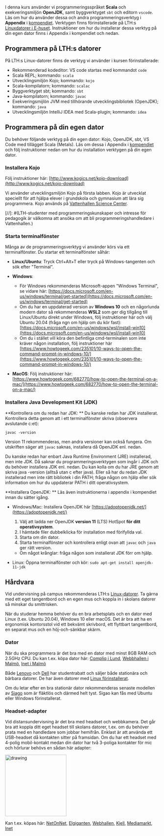 I denna kurs använder vi programmeringsspråket **Scala** och exekveringsmiljön **OpenJDK**, samt byggverktyget `sbt` och editorn `vscode`. Läs om hur du använder dessa och andra programmeringsverktyg i **Appendix** i [kompendiet](https://cs.lth.se/pgk/compendium/). Verktygen finns förinstallerade på LTH:s [Linuxdatorer i E-huset](https://www.lth.se/lthin/datorsalar/vaara-datorsalar/e-huset/). Instruktioner om hur du installerar dessa verktyg på din egen dator finns i Appendix i kompendiet och nedan.

## Programmera på LTH:s datorer

På LTH:s Linux-datorer finns de verktyg vi använder i kursen förinstallerade:

* Rekommenderad kodeditor: VS code startas med kommandot `code`
* Scala REPL; kommando: `scala`
* Utvecklingsmiljön Kojo; kommando: `kojo`
* Scala-kompilatorn; kommando: `scalac`
* Byggverktyget sbt; kommando: `sbt`
* Java-kompilatorn; kommando: `javac`
* Exekveringsmijlön JVM med tillhörande utvecklingsbibliotek (OpenJDK); kommando: `java`
* Utvecklingsmiljön IntelliJ IDEA med Scala-plugin; kommando: `idea`


## Programmera på din egen dator 

Du behöver följande verktyg på din egen dator: Kojo, OpenJDK, sbt, VS Code med tillägget Scala (Metals). Läs om dessa i Appendix i [kompendiet](https://cs.lth.se/pgk/compendium/) och följ instruktioner nedan om hur du installation verktygen på din egen dator.   


### Installera Kojo

Följ instruktioner här: [http://www.kogics.net/kojo-download](http://www.kogics.net/kojo-download)

Vi använder utvecklingsmiljön Kojo på första labben. Kojo är utvecklat speciellt för att hjälpa elever i grundskola och gymnasium att lära sig programmera. Kojo används på [Vattenhallen Science Center](https://www.vattenhallen.lu.se/upplevelser/programmering/). 

[//]: #(LTH-studenter med programmeringskunskaper och intresse för pedagogik är välkomna att ansöka om att bli programmeringshandledare i Vattenhallen.)


### Starta terminalfönster

Många av de programmeringsverktyg vi använder körs via ett terminalfönster. Du startar ett terminalfönster såhär:

* **Linux/Ubuntu**: Tryck Ctrl+Alt+T eller tryck på Windows-tangenten och sök efter "Terminal". 

* **Windows**: 
  * För Windows rekommenderas Microsoft-appen "Windows Terminal", se vidare här: [https://docs.microsoft.com/en-us/windows/terminal/get-started](https://docs.microsoft.com/en-us/windows/terminal/get-started) 
  * Om du har en uppdaterad version av **Windows 10** och en någorlunda modern dator så rekommenderas **WSL2** som ger dig tillgång till Linux/Ubuntu direkt under Windows, följ instruktioner här och välj Ubuntu 20.04 (fråga ngn om hjälp om du kör fast):  [https://docs.microsoft.com/en-us/windows/wsl/install-win10](https://docs.microsoft.com/en-us/windows/wsl/install-win10)
  * Om du i stället vill köra den befintliga cmd-terminalen som inte kräver någon installation, följ instruktioner här [https://www.howtogeek.com/235101/10-ways-to-open-the-command-prompt-in-windows-10/](https://www.howtogeek.com/235101/10-ways-to-open-the-command-prompt-in-windows-10/) 

* **MacOS**: Följ instruktioner här: [https://www.howtogeek.com/682770/how-to-open-the-terminal-on-a-mac/](https://www.howtogeek.com/682770/how-to-open-the-terminal-on-a-mac/)


### Installera Java Development Kit (JDK)

**Kontrollera om du redan har JDK: **
Du kanske redan har JDK installerat. Kontrollera detta genom att i ett terminalfönster skriva (observera avslutande c:et):

```
javac -version
```

Version 11 rekommenderas, men andra versioner kan också fungera. Om utskriften säger att `javac` saknas, installera då OpenJDK enl. nedan.

Du kanske redan har enbart Java Runtime Environment (JRE) installerad, men inte JDK. Då saknar du programmeringsverktygen som ingår i JDK och du behöver installera JDK enl. nedan. Du kan kolla om du har JRE genom att skriva java -version (alltså utan c efter java). Eller så har du redan JDK installerad men inte rätt bibliotek i din PATH; fråga någon om hjälp eller sök information om hur du uppdaterar PATH i ditt operativsystem.

**Installera OpenJDK: **  Läs även instruktionerna i appendix i kompendiet innan du sätter igång.

* Windows/Mac: Installera OpenJDK här [https://adoptopenjdk.net/](https://adoptopenjdk.net/)
 
  1. Välj att ladda ner OpenJDK **version 11**  (LTS) HotSpot **för ditt operativsystem**.
  2. I hämtade filer dubbelklicka för installation med förifyllda val.
  3. Starta om din dator.
  4. Starta terminalfönster och kontrollera enligt ovan att `javac` och `java` ger rätt version.

    * Om något krånglar: fråga någon som installerat JDK förr om hjälp. 

* Linux: Öppna terminalfönster och kör:
    `sudo apt-get install openjdk-11-jdk`

## Hårdvara

Vid undervisning på campus rekommenderas LTH:s [Linux-datorer](https://www.lth.se/lthin/datorsalar/vaara-datorsalar/e-huset/). Ta gärna med ett eget tangentbord och en egen mus och koppla in i skolans datorer så minskar du smittrisken. 

När du studerar hemma behöver du en bra arbetsplats och en dator med Linux (t.ex. Ubuntu 20.04), Windows 10 eller macOS. Det är bra att ha en ergonomisk kontorsstol vid ett bekvämt skrivbord, ett flyttbart tangentbord, en separat mus och en höj-och-sänkbar skärm.

### Dator

När du ska programmera är det bra med en dator med minst 8GB RAM och 2.5GHz CPU. Du kan t.ex. köpa dator här: [Compliq i Lund](https://www.compliq.se/bygga-dator/), [Webbhallen i Malmö](https://www.webhallen.com/se/store/22-Malmo-Triangeln), [Inet i Malmö](https://www.inet.se/info/243/inet-malmo)

Både [Lenovo](https://www.lenovo.com/se/sv/studentrabatt/) och [Dell](https://www.dell.com/sv-se/shop/dell-advantage/cp/students) har studentrabatt och säljer både stationära och bärbara datorer. De har även datorer med [Linux förinstallerat](https://news.itsfoss.com/best-linux-laptops-2021/).

Om du letar efter en bra stationär dator rekommenderas senaste modellen av [Siago](https://www.atlastsolutions.com/sigao/) som är fläktlös och därmed helt tyst. Sigao kan fås med Ubuntu eller Windows förinstallerat.

### Headset-adapter

Vid distansundervisning är det bra med headset och webbkamera. Det går bra att koppla ditt eget headset till skolans datorer, t.ex. om du behöver prata med en handledare som jobbar hemifrån. Enklast är att använda ett USB-headset då kontakten sitter på framsidan. Om du har ett headset med 4-polig mobil-kontakt medan din dator har två 3-poliga kontakter för mic och hörlurar behövs en sådan här adapter:

<img src="https://github.com/lunduniversity/introprog/raw/master/web/tools/adapter.jpg" alt="drawing" style="width:200px;"/>

Kan t.ex. köpas här: 
[NetOnNet](https://www.netonnet.se/art/ljud-bild/kablar/adapter/andersson-computer-headset-adapter-female/1006756.13721/), 
[Elgiganten](https://www.elgiganten.se/product/ljud-hifi/ljudkablar-adapters/HAMA54572/hama-3-5-mm-adapter-for-headset-med-mikrofon), 
[Webhallen](https://www.webhallen.com/se/product/313979-iiglo-Multimedia-adapter-till-Dator-Svart), 
[Kjell](https://www.kjell.com/se/produkter/dator/horlurar-headset/tillbehor-for-horlurar-headset/datoradapter-for-mobil-headset-p39356), 
[Mediamarkt](https://www.mediamarkt.se/sv/product/_deltaco-ljudadapter-3-5mm-mikrofon-3-5mm-stereo-hane-till-3-5mm-hona-4-pin-0-1-m-1305626.html), 
[Inet](https://www.inet.se/produkt/8904289/deltaco-adapter-2x3-5mm-ha-till-3-5mm-ho-4-pin-0-1m-svart)
